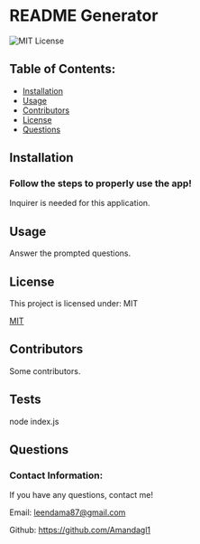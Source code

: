 # README Generator

![MIT License](https://img.shields.io/badge/license-MIT-blue) 


## Table of Contents:
        
- [Installation](#Installation)
- [Usage](#Usage)
- [Contributors](#Contributors)
- [License](#License)
- [Questions](#Questions)

## Installation

### Follow the steps to properly use the app!
Inquirer is needed for this application.

## Usage

Answer the prompted questions.

## License

This project is licensed under: MIT

[MIT](https://choosealicense.com/licenses/gpl-2.0/)

## Contributors

Some contributors.

## Tests
node index.js

## Questions
### Contact Information:

If you have any questions, contact me!

Email: leendama87@gmail.com

Github: https://github.com/Amandagl1

